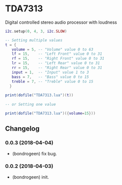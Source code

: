 # TDA7313

Digital controlled stereo audio processor with loudness



```lua   
i2c.setup(0, 4, 3, i2c.SLOW)

-- Setting multiple values
t = {
   volume = 5, -- "Volume" value 0 to 63
   lf = 15,    -- "Left Front" value 0 to 31
   rf = 15,    -- "Right Front" value 0 to 31
   lr = 15,    -- "Left Rear" value 0 to 31
   rr = 15,    -- "Right Rear" value 0 to 31
   input = 1,  -- "Input" value 1 to 3
   bass = 7,   -- "Bass" value 0 to 15
   treble = 7, -- "Treble" value 0 to 15
  }
  
print(dofile("TDA7313.lua")(t))
   
-- or Setting one value

print(dofile("TDA7313.lua")({volume=15}))

```

## Changelog

### 0.0.3 (2018-04-04)
* (bondrogeen) fix bug.

### 0.0.2 (2018-04-03)
* (bondrogeen) init.